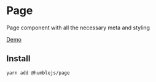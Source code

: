 # Page
Page component with all the necessary meta and styling

[Demo](https://humble.js.org/pkg/page/demo)

## Install

```
yarn add @humblejs/page
```
